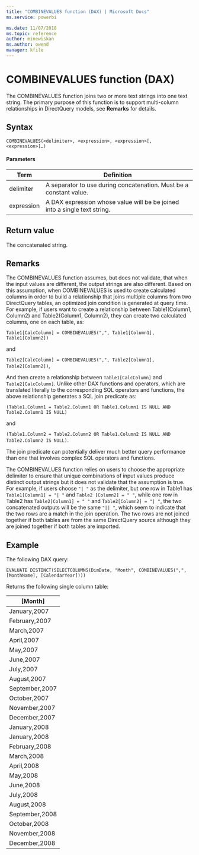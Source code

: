 ```yaml
---
title: "COMBINEVALUES function (DAX) | Microsoft Docs"
ms.service: powerbi 

ms.date: 11/07/2018
ms.topic: reference
author: minewiskan
ms.author: owend
manager: kfile
---
```

# COMBINEVALUES function (DAX)
The COMBINEVALUES function joins two or more text strings into one text string. The primary purpose of this function is to support multi-column relationships in DirectQuery models, see **Remarks** for details.  
  
## Syntax  
  
```dax
COMBINEVALUES(<delimiter>, <expression>, <expression>[, <expression>]…)
```
  
#### Parameters  
  
|Term|Definition|  
|--------|--------------|  
|delimiter|A separator to use during concatenation. Must be a constant value.|  
|expression|A DAX expression whose value will be be joined into a single text string.|  
  
## Return value  
The concatenated string.  
  
## Remarks  

The COMBINEVALUES function assumes, but does not validate, that when the input values are different, the output strings are also different. Based on this assumption, when COMBINEVALUES is used to create calculated columns in order to build a relationship that joins multiple columns from two DirectQuery tables, an optimized join condition is generated at query time. For example, if users want to create a relationship between Table1(Column1, Column2) and Table2(Column1, Column2), they can create two calculated columns, one on each table, as:   

```Table1[CalcColumn] = COMBINEVALUES(",", Table1[Column1], Table1[Column2])```

and   

```Table2[CalcColumn] = COMBINEVALUES(",", Table2[Column1], Table2[Column2])```,   

And then create a relationship between `Table1[CalcColumn]` and `Table2[CalcColumn]`. Unlike other DAX functions and operators, which are translated literally to the corresponding SQL operators and functions, the above relationship generates a SQL join predicate as:   

```(Table1.Column1 = Table2.Column1 OR Table1.Column1 IS NULL AND Table2.Column1 IS NULL)```

and   

```(Table1.Column2 = Table2.Column2 OR Table1.Column2 IS NULL AND Table2.Column2 IS NULL)```.  
 
The join predicate can potentially deliver much better query performance than one that involves complex SQL operators and functions.

The COMBINEVALUES function relies on users to choose the appropriate delimiter to ensure that unique combinations of input values produce distinct output strings but it does not validate that the assumption is true. For example, if users choose `"| "` as the delimiter, but one row in Table1 has `Table1[Column1] = "| "` and `Table2 [Column2] = " "`, while one row in Table2 has `Table2[Column1] = " "` and `Table2[Column2] = "| "`, the two concatenated outputs will be the same `"|| "`,  which seem to indicate that the two rows are a match in the join operation. The two rows are not joined together if both tables are from the same DirectQuery source although they are joined together if both tables are imported.

  
## Example  

The following DAX query:
  
```EVALUATE DISTINCT(SELECTCOLUMNS(DimDate, "Month", COMBINEVALUES(",", [MonthName], [CalendarYear])))```

Returns the following single column table:

|[Month]  |
|---------|
|January,2007     |
|February,2007    |
|March,2007    |
|April,2007     |
|May,2007     |
|June,2007     |
|July,2007     |
|August,2007     |
|September,2007     |
|October,2007     |
|November,2007    |
|December,2007     |
|January,2008     |
|January,2008     |
|February,2008    |
|March,2008    |
|April,2008     |
|May,2008     |
|June,2008     |
|July,2008     |
|August,2008     |
|September,2008     |
|October,2008     |
|November,2008    |
|December,2008     |
